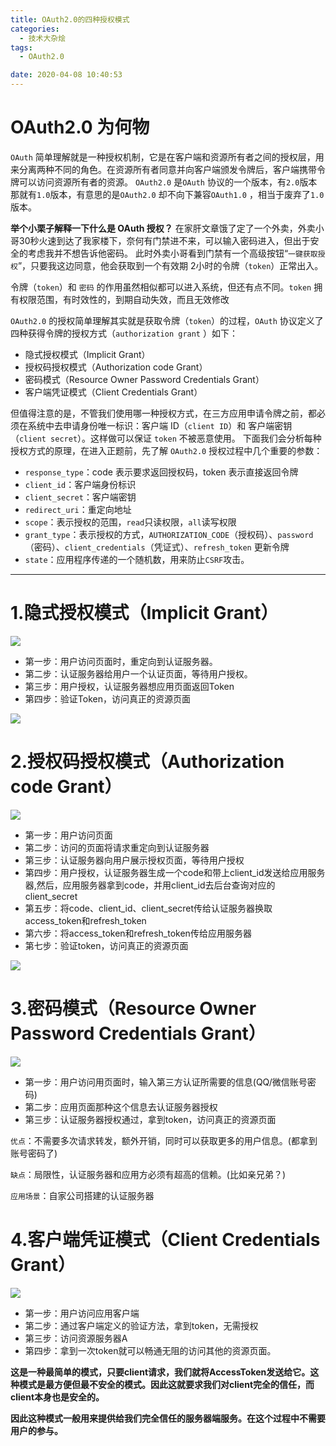 ```yaml
---
title: OAuth2.0的四种授权模式
categories:
  - 技术大杂烩
tags:
  - OAuth2.0

date: 2020-04-08 10:40:53
---
```






# **OAuth2.0 为何物**

`OAuth` 简单理解就是一种授权机制，它是在客户端和资源所有者之间的授权层，用来分离两种不同的角色。在资源所有者同意并向客户端颁发令牌后，客户端携带令牌可以访问资源所有者的资源。
`OAuth2.0` 是`OAuth` 协议的一个版本，有`2.0`版本那就有`1.0`版本，有意思的是`OAuth2.0` 却不向下兼容`OAuth1.0` ，相当于废弃了`1.0`版本。



**举个小栗子解释一下什么是 OAuth 授权？**
在家肝文章饿了定了一个外卖，外卖小哥30秒火速到达了我家楼下，奈何有门禁进不来，可以输入密码进入，但出于安全的考虑我并不想告诉他密码。
此时外卖小哥看到门禁有一个高级按钮“`一键获取授权`”，只要我这边同意，他会获取到一个有效期 2小时的令牌（`token`）正常出入。



令牌（`token`）和 `密码` 的作用虽然相似都可以进入系统，但还有点不同。`token` 拥有权限范围，有时效性的，到期自动失效，而且无效修改

`OAuth2.0` 的授权简单理解其实就是获取令牌（`token`）的过程，`OAuth` 协议定义了四种获得令牌的授权方式（`authorization grant` ）如下：

- 隐式授权模式（Implicit Grant）
- 授权码授权模式（Authorization code Grant）
- 密码模式（Resource Owner Password Credentials Grant）
- 客户端凭证模式（Client Credentials Grant）



但值得注意的是，不管我们使用哪一种授权方式，在三方应用申请令牌之前，都必须在系统中去申请身份唯一标识：客户端 ID（`client ID`）和 客户端密钥（`client secret`）。这样做可以保证 `token` 不被恶意使用。
下面我们会分析每种授权方式的原理，在进入正题前，先了解 `OAuth2.0` 授权过程中几个重要的参数：



- `response_type`：code 表示要求返回授权码，token 表示直接返回令牌
- `client_id`：客户端身份标识
- `client_secret`：客户端密钥
- `redirect_uri`：重定向地址
- `scope`：表示授权的范围，`read`只读权限，`all`读写权限
- `grant_type`：表示授权的方式，`AUTHORIZATION_CODE`（授权码）、`password`（密码）、`client_credentials`（凭证式）、`refresh_token` 更新令牌
- `state`：应用程序传递的一个随机数，用来防止`CSRF`攻击。

---

# 1.隐式授权模式（Implicit Grant）

![](1.png)

- 第一步：用户访问页面时，重定向到认证服务器。
- 第二步：认证服务器给用户一个认证页面，等待用户授权。
- 第三步：用户授权，认证服务器想应用页面返回Token
- 第四步：验证Token，访问真正的资源页面

![](2.png)


# 2.授权码授权模式（Authorization code Grant）

![](3.png)

- 第一步：用户访问页面
- 第二步：访问的页面将请求重定向到认证服务器
- 第三步：认证服务器向用户展示授权页面，等待用户授权
- 第四步：用户授权，认证服务器生成一个code和带上client_id发送给应用服务器,然后，应用服务器拿到code，并用client_id去后台查询对应的client_secret
- 第五步：将code、client_id、client_secret传给认证服务器换取access_token和refresh_token
- 第六步：将access_token和refresh_token传给应用服务器
- 第七步：验证token，访问真正的资源页面

![](4.png)


# 3.密码模式（Resource Owner Password Credentials Grant）


![](5.png)

- 第一步：用户访问用页面时，输入第三方认证所需要的信息(QQ/微信账号密码)
- 第二步：应用页面那种这个信息去认证服务器授权
- 第三步：认证服务器授权通过，拿到token，访问真正的资源页面

`优点`：不需要多次请求转发，额外开销，同时可以获取更多的用户信息。(都拿到账号密码了)

`缺点`：局限性，认证服务器和应用方必须有超高的信赖。(比如亲兄弟？)

`应用场景`：自家公司搭建的认证服务器


# 4.客户端凭证模式（Client Credentials Grant）

![](6.png)


- 第一步：用户访问应用客户端
- 第二步：通过客户端定义的验证方法，拿到token，无需授权
- 第三步：访问资源服务器A
- 第四步：拿到一次token就可以畅通无阻的访问其他的资源页面。

**这是一种最简单的模式，只要client请求，我们就将AccessToken发送给它。这种模式是最方便但最不安全的模式。因此这就要求我们对client完全的信任，而client本身也是安全的。**

**因此这种模式一般用来提供给我们完全信任的服务器端服务。在这个过程中不需要用户的参与。**